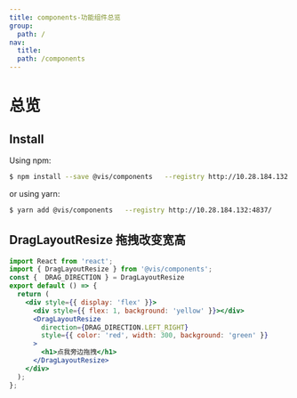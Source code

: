 ```yaml
---
title: components-功能组件总览
group:
  path: /
nav:
  title:
  path: /components
---
```


# 总览

## Install

Using npm:

```bash
$ npm install --save @vis/components   --registry http://10.28.184.132:4837/
```

or using yarn:

```bash
$ yarn add @vis/components   --registry http://10.28.184.132:4837/
```

## DragLayoutResize 拖拽改变宽高

```jsx
import React from 'react';
import { DragLayoutResize } from '@vis/components';
const {  DRAG_DIRECTION } = DragLayoutResize
export default () => {
  return (
    <div style={{ display: 'flex' }}>
      <div style={{ flex: 1, background: 'yellow' }}></div>
      <DragLayoutResize
        direction={DRAG_DIRECTION.LEFT_RIGHT}
        style={{ color: 'red', width: 300, background: 'green' }}
      >
        <h1>点我旁边拖拽</h1>
      </DragLayoutResize>
    </div>
  );
};
```
